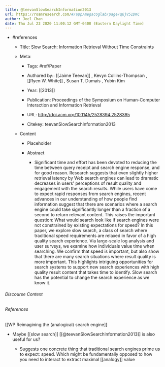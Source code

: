 ```yaml
---
title: @teevanSlowSearchInformation2013
url: https://roamresearch.com/#/app/megacoglab/page/qQjV51DKC
author: Joel Chan
date: Thu Jul 23 2020 11:00:12 GMT-0400 (Eastern Daylight Time)
---
```


- #references

    - Title: Slow Search: Information Retrieval Without Time Constraints

    - Meta:

        - Tags: #ref/Paper

        - Authored by::  [[Jaime Teevan]] ,  Kevyn Collins-Thompson ,  [[Ryen W. White]]  ,  Susan T. Dumais ,  Yubin Kim

        - Year: [[2013]]

        - Publication: Proceedings of the Symposium on Human-Computer Interaction and Information Retrieval

        - URL: http://doi.acm.org/10.1145/2528394.2528395

        - Citekey: teevanSlowSearchInformation2013

    - Content

        - Placeholder

        - Abstract

            - Significant time and effort has been devoted to reducing the time between query receipt and search engine response, and for good reason. Research suggests that even slightly higher retrieval latency by Web search engines can lead to dramatic decreases in users' perceptions of result quality and engagement with the search results. While users have come to expect rapid responses from search engines, recent advances in our understanding of how people find information suggest that there are scenarios where a search engine could take significantly longer than a fraction of a second to return relevant content. This raises the important question: What would search look like if search engines were not constrained by existing expectations for speed? In this paper, we explore slow search, a class of search where traditional speed requirements are relaxed in favor of a high quality search experience. Via large-scale log analysis and user surveys, we examine how individuals value time when searching. We confirm that speed is important, but also show that there are many search situations where result quality is more important. This highlights intriguing opportunities for search systems to support new search experiences with high quality result content that takes time to identify. Slow search has the potential to change the search experience as we know it.

###### Discourse Context



###### References

[[WP Reimagining the (analogical) search engine]]

- Maybe [[slow search]] [[@teevanSlowSearchInformation2013]] is also useful for us?

    - Suggests one concrete thing that traditional search engines prime us to expect: speed. Which might be fundamentally opposed to how you need to interact to extract maximal [[analogy]] value
